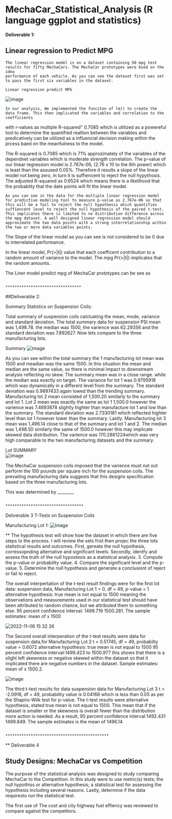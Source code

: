 # MechaCar_Statistical_Analysis (R language ggplot and statistics)

**Deliverable 1:**

## Linear regression to Predict MPG
    The linear regression model is on a dataset containing 50 mpg test results for fifty MechaCars. The MechaCar prototypes were bsed on the idea 
    performance of each vehicle. As you can see the dataset first was set to pass the first six variables in the dataset.
  
    Linear regression predict MPG                                 
   ![image](https://user-images.githubusercontent.com/107796290/200182337-524dc0d1-bf82-4bb9-83e5-620c13e943d4.png)
   
  
    In our analysis, We implemented the funciton of lm() to create the data frame. This then implicated the variables and correlation to the coefficients 
  with r-values as multiple R-squared" 0.7085 which is utilized as a powereful tool to determine the quantified realtion between the variables and 
  predicatively can be utilized as a influencial decision making within the prcess baed on the meanfulness to the model.
   
  The R-squared is 0.7085 which is 71% approzimately of the variables of the dependnet variables which is moderate strength correlation.  The p-value of our linear regression model is 2.767e-06, (2.76 x 10 to the 6th power) which is least than the assused 0.05%. Therefore it results a slope of the linear model not being zero, in turn it is suffiencent to reject the null hypythosis. The adjusted R-squared as 0.6524 which means there is a likelihood that the probablity that the date points will fit the linear model.  
    
    As you can see in the data for the multiple linear regression model for predictive modeling tool to measure p-value as 2.767e-06 so that this will be a fail to reject the null hypothesis which quantifies suffiencent level to reject the null hypothesis of the paired t-test. This implicates there is limited to no distribution difference across the mpg dataset. A well designed linear regression model should approximate the two data points with a strong interrelationship within the two or more data variables points. 
   
   The Slope of the linear model as you can see is not considered to be 0 due to interrelated performance. 
   
  In the linear model,  Pr(>|t|) value that each coefficent contribution to a random amount of variance to the model. The mpg Pr(>|t|) implicates that the random amounts. 
    
    
 The Liner model predict mpg of MechaCar prototypes can be see as 
    
                                                        *********************************

 ##Deliverable 2:

 Summary Statistics on Suspension Coils:
 
 Total summary of suspension coils calcluating the mean, mode, variance and standard deviation. The total summary data for suspension PSI mean was 1,498.78. the median was 1500, the varience was 62.29356 and the standard deviation was 7.892627. Now lets compare to the three manufacturing lots.
 

Summary 
![image](https://user-images.githubusercontent.com/107796290/200188693-061ce89d-146e-4944-8604-759b101eb1b1.png)

  As you can see within the total summary the 1 manufacturing lot mean was 1500 and meadian was the same 1500. In this situation the mean and median are the same value, so there is minimal impact to downstream analysis reflecting no skew. The summary mean was in a close range. while the median was exactly on target. The variance for lot 1 was 0.9795918 which was dynamically in a different level from the summary. The standard deviation was 0.9897433 again lowed than the trending summary. Manufacturing lot 2 mean consisted of 1,500.20 similarly to the summary and lot 1. Lot 2 mean was exactly the same as lot 1 1,500.0 however the varience was 7.4693878 slightly highter than manufacture lot 1 and low than the summary.  The standard deviation was 2.7330181 which reflected highter level than lot 1 however lower than the summary. 
 Lastly. Manufacturing lot 3 mean was 1,496.14 close to that of the summary and lot 1 and 2. The median was 1,498.50 similarly the same of 1500.0 however this may implicate skewed data distribution. The varience was 170.2861224which was very high comparable to the two manufacturing datasets and the summary. 
 
Lot SUMMARY   
![image](https://user-images.githubusercontent.com/107796290/200187982-2b70c671-1bc2-4b16-812f-a8273c0841fe.png)

                                              
 The MechaCar suspension coils imposed that the varience must not out perform the 100 pounds per square inch for the suspension coils. The prevailing manufacturing data suggests that this designs specification based on the three manufacturing lots. 

This was determined by ________


                                                        **********************************



Deliverable 3
T-Tests on Suspension Coils

Manufacturing Lot 1:
![image](https://user-images.githubusercontent.com/107796290/200192977-88b823a9-a34c-460c-8455-aea2e88e3a6f.png)

**
The hypothesis test  will show how the dataset in which there are five steps to the process. I will review the sets frist then projec the three lots statistical results and outcomes. First, gereate the null hypothesis, corressopnding alternative and significant levels. Secondly, identfy and assess the truth of the null hypostesis as a statistical analysis. 3. Compute the p-value or probability value. 4. Compare the significant level and the p-value. 5. Determine the null hypothesis and generate a conclusiont of reject or fail to reject. 

The overall interpertation of the t-test result findings were for the first lot data: suspension data, Manufacturing Lot 1 
= 0, df = 49, p-value = 1 
alternative hypothesis: true mean is not equal to 1500 meaning the observations and measurements used in our statistical test should have been attributed to random chance, but we attributed them to something else.
95 percent confidence interval: 1499.719 1500.281. The sample estimates: mean of x  1500 


![2022-11-06 15 32 26](https://user-images.githubusercontent.com/107796290/200193665-c42682ca-1c53-421b-9507-98f377f6b805.png)

The Second overall interperation of the t-test results were data for suspension data,for Manufacturing Lot 2
t = 0.51745, df = 49, probabilty value = 0.6072 alternative hypothesis: true mean is not equal to 1500
95 percent confidence interval:1499.423 to 1500.977 this shows that there is a slight left skewness or negative skewed within the dataset so that it implicated there are negative numbers in the dataset. Sample estimates: mean of x 1500.2.  



![image](https://user-images.githubusercontent.com/107796290/200194858-bfb0d56b-9af2-42f3-8d1d-fd19a5c40416.png)

The third t-test results for data suspension data for Manufacturing Lot 3 t = -2.0916, df = 49, probability value is 0.04168 which is less than 0.05 as per the Shapiro-Wilk test for p-value.  The t-test results were alternative hypothesis, stated true mean is not equal to 1500. This mean that if the dataset is smaller or the skewness is overall fewer than the distribution more action is needed. As a result, 95 percent confidence interval:1492.431 1499.849. The sample estimates is the mean of 1496.14.

                                            *********************************************
**
Deliverable 4
## Study Designs: MechaCar vs Competition
The purpose of the statistical analysis was designed to study comparing MechaCar to the Competition. In this study were to use metric(s) tests; the null hypothiss or alternative hypothesis; a statistical test for assessing the hypothesis including several reasons. Lastly, determine if the data requiresto run the statistical test.

The first use of
The cost and city highway fuel effiency was reviewed to compare against the competitors. 

